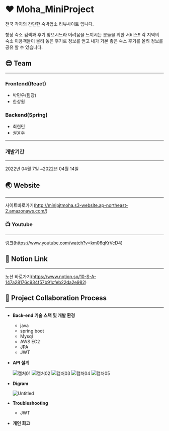 # :hearts: Moha_MiniProject


전국 각지의 간단한 숙박업소 리뷰사이트 입니다.

항상 숙소 검색과 후기 찾으시느라 어려움을 느끼시는 분들을 위한 서비스!!
각 지역의 숙소 이용객들이 올려 놓은 후기로 정보를 얻고
내가 가본 좋은 숙소 후기를 올려 정보를 공유 할 수 있습니다.


## :sunglasses: Team
---


### Frontend(React)

- 박민우(팀장)
- 한상원

### Backend(Spring)

- 최현민
- 권윤주

---

### 개발기간

---

2022년 04월 7일 ~2022년 04월 14일

## :earth_asia: Website

---

사이트바로가기(http://minipjtmoha.s3-website.ap-northeast-2.amazonaws.com/)

### :tv: Youtube

---

링크(https://www.youtube.com/watch?v=km06qKrVcD4)

## :balloon: Notion Link
----

노션 바로가기(https://www.notion.so/10-S-A-147a28176c934f57b91cfeb22da2e982)



## :speech_balloon: ****Project Collaboration Process****

---

- ****Back-end 기술 스택 및 개발 환경****
    - java
    - spring boot
    - Mysql
    - AWS EC2
    - JPA
    - JWT
- **API 설계**
    
   ![캡처01](https://user-images.githubusercontent.com/61370487/163347962-698c02f8-1f0c-4cfc-858a-e42e8c6c5faa.PNG)
![캡처02](https://user-images.githubusercontent.com/61370487/163347983-c3759596-9be8-4915-82ff-83c24bff55e4.PNG)
![캡처03](https://user-images.githubusercontent.com/61370487/163347993-c4d6d412-0bcd-42b0-87dd-2fc2f7b63361.PNG)
![캡처04](https://user-images.githubusercontent.com/61370487/163348001-dcfe6c84-efc6-496b-b375-614e6820f832.PNG)
![캡처05](https://user-images.githubusercontent.com/61370487/163348016-32c81832-52b3-4090-974c-6a52bf63e607.PNG)
  
- **Digram**
    
    
    ![Untitled](https://user-images.githubusercontent.com/61370487/163331912-e9758246-9535-406b-a369-328d3b9619d8.png)
    
- **Troubleshooting**
    - JWT
- **개인 회고**
